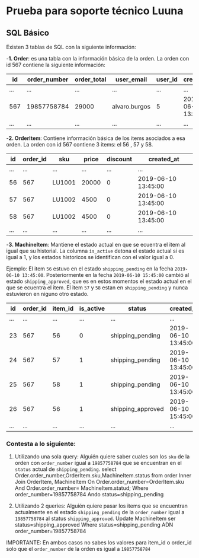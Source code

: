 
# Prueba para soporte técnico Luuna

## SQL Básico

Existen 3 tablas de SQL con la siguiente información:

-**1. Order**: es una tabla con la información básica de la orden. La orden con id 567 contiene la siguiente información:

| id  | order_number  | order_total  | user_email  | user_id  | created_at |
|---|---|---|---|---|---|
|  ... | ... | ... | ... | ...  | ...  |
|  567 | 19857758784 | 29000 | alvaro.burgos | 5  | 2019-06-10 13:45:00  |
|  ... | ... | ... | ... | ...  | ...  |

-**2. OrderItem**: Contiene información básica de los items asociados a esa orden. La orden con id 567 contiene 3 items: el 56 , 57 y 58.

| id  | order_id  | sku  | price  | discount  | created_at |
|---|---|---|---|---|---|
|  ... | ... | ... | ... | ...  | ...  |
|  56 | 567 | LU1001 | 20000 | 0  | 2019-06-10 13:45:00  |
|  57 | 567 | LU1002 | 4500 | 0  | 2019-06-10 13:45:00  |
|  58 | 567 | LU1002 | 4500 | 0  | 2019-06-10 13:45:00  |
|  ... | ... | ... | ... | ...  | ...  |

-**3. MachineItem**: Mantiene el estado actual en que se ecuentra el item al igual que su historial. La columna `is_active` detona el estado actual si es igual a 1, y los estados historicos se identifican con el valor igual a 0.

Ejemplo: El item `56` estuvo en el estado `shipping_pending` en la fecha `2019-06-10 13:45:00`. Posteriormente en la fecha `2019-06-10 15:45:00` cambió al estado `shipping_approved`, que es en estos momentos el estado actual en el que se ecuentra el item. El item `57` y `58` estan en `shipping_pending` y nunca estuvieron en niguno otro estado.

| id  | order_id  | item_id  | is_active  | status  | created_at |
|---|---|---|---|---|---|
|...|...|...|...|...|...|
|  23 | 567 | 56 | 0 | shipping_pending  | 2019-06-10 13:45:00  |
|  24 | 567 | 57 | 1 | shipping_pending  | 2019-06-10 13:45:00  |
|  25 | 567 | 58 | 1 | shipping_pending  | 2019-06-10 13:45:00  |
|  26 | 567 | 56 | 1 | shipping_approved | 2019-06-10 15:45:00  |
|...|...|...|...|...|...|

### Contesta a lo siguiente:

1. Utilizando una sola query: Alguién quiere saber cuales son los `sku` de la orden con `order_number` igual a `19857758784` que se encuentran en el `status` actual de `shipping_pending`.
select Order.order_number,OrderItem.sku,MachineItem.status
from order
Inner Join OrderItem, MachineItem
On Order.order_number=OrderItem.sku And Order.order_number= MachineItem.statud;
Where order_number=19857758784 Ando status=shipping_pending

2. Utilizando 2 queries: Alguién quiere pasar los items que se encuentran actualmente en el estado `shipping_pending` de la  `order_number` igual a `19857758784` al status `shipping_approved`.
Update MachineItem ser status=shipping_approved
Where status=shipping_pending  ADN order_number=19857758784

IMPORTANTE: En ambos casos no sabes los valores para item_id o order_id solo que el `order_number` de la orden es igual a `19857758784`


